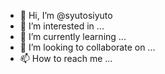 - 👋 Hi, I’m @syutosiyuto
- 👀 I’m interested in ...
- 🌱 I’m currently learning ...
- 💞️ I’m looking to collaborate on ...
- 📫 How to reach me ...

<!---
syutosiyuto/syutosiyuto is a ✨ special ✨ repository because its `README.md` (this file) appears on your GitHub profile.
You can click the Preview link to take a look at your changes.
--->
